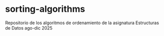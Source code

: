 # sorting-algorithms
Repositorio de los algoritmos de ordenamiento de la asignatura Estructuras de Datos ago-dic 2025
